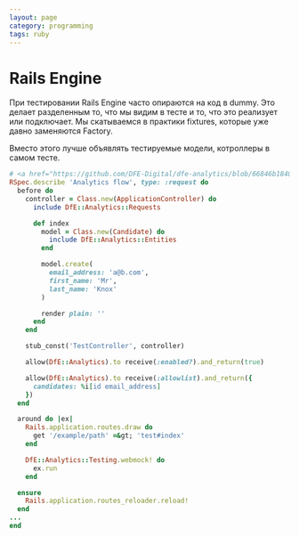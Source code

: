 ```yaml
---
layout: page
category: programming
tags: ruby
---
```


# Rails Engine

При тестировании Rails Engine часто опираются на код в dummy. Это делает разделенным то, что мы видим в тесте и то, что это реализует или подключает. Мы скатываемся в практики fixtures, которые уже давно заменяются Factory.

Вместо этого лучше объявлять тестируемые модели, котроллеры в самом тесте.


```ruby
# <a href="https://github.com/DFE-Digital/dfe-analytics/blob/66846b1840fe1b76ec334f9be469269ae7074f91/spec/requests/analytics_spec.rb">https://github.com/DFE-Digital/dfe-analytics/blob/6684...</a>
RSpec.describe 'Analytics flow', type: :request do
  before do
    controller = Class.new(ApplicationController) do
      include DfE::Analytics::Requests

      def index
        model = Class.new(Candidate) do
          include DfE::Analytics::Entities
        end

        model.create(
          email_address: 'a@b.com',
          first_name: 'Mr',
          last_name: 'Knox'
        )

        render plain: ''
      end
    end

    stub_const('TestController', controller)

    allow(DfE::Analytics).to receive(:enabled?).and_return(true)

    allow(DfE::Analytics).to receive(:allowlist).and_return({
      candidates: %i[id email_address]
    })
  end

  around do |ex|
    Rails.application.routes.draw do
      get '/example/path' =&gt; 'test#index'
    end

    DfE::Analytics::Testing.webmock! do
      ex.run
    end

  ensure
    Rails.application.routes_reloader.reload!
  end
...
end
```
